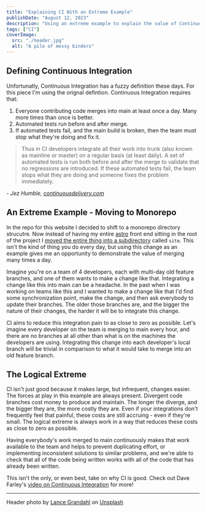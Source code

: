 ```yaml
---
title: "Explaining CI With an Extreme Example"
publishDate: "August 12, 2023"
description: "Using an extreme example to explain the value of Continuous Integration."
tags: ["CI"]
coverImage:
  src: "./header.jpg"
  alt: "A pile of messy binders"
---
```


## Defining Continuous Integration

Unfortunatly, Continuous Integration has a fuzzy definition these days. For this piece I'm using the orignal defintion. Continuous Integration requires that:

1. Everyone contributing code merges into main at least once a day. Many more times than once is better.
1. Automated tests run before and after merge.
1. If automated tests fail, and the main build is broken, then the team must stop what they're doing and fix it.

> Thus in CI developers integrate all their work into trunk (also known as mainline or master) on a regular basis (at least daily). A set of automated tests is run both before and after the merge to validate that no regressions are introduced. If these automated tests fail, the team stops what they are doing and someone fixes the problem immediately.

_- Jez Humble, [continuousdelivery.com](https://continuousdelivery.com/foundations/continuous-integration/)_

## An Extreme Example - Moving to Monorepo

In the repo for this website I decided to shift to a monorepo directory strucutre. Now instead of having my entire [astro](https://astro.build/) front end sitting in the root of the project I [moved the entire thing into a subdirectory](https://github.com/spruce-bruce/aaronbruce.com/pull/21) called `site`. This isn't the kind of thing you do every day, but using this change as an example gives me an opportunity to demonstrate the value of merging many times a day.

Imagine you're on a team of 4 developers, each with multi-day old feature branches, and one of them wants to make a change like that. Integrating a change like this into main can be a headache. In the past when I was working on teams like this and I wanted to make a change like that I'd find some synchronization point, make the change, and then ask everybody to update their branches. The older those branches are, and the bigger the nature of their changes, the harder it will be to integrate this change.

CI aims to reduce this integration pain to as close to zero as possible. Let's imagine every developer on the team is merging to main every hour, and there are no branches at all other than what is on the machines the developers are using. Integrating this change into each developer's local branch will be trivial in comparison to what it would take to merge into an old feature branch.

## The Logical Extreme

CI isn't just good because it makes large, but infrequent, changes easier. The forces at play in this example are always present. Divergent code branches cost money to produce and maintain. The longer the diverge, and the bigger they are, the more costly they are. Even if your integrations don't frequently feel that painful, these costs are still accruing - even if they're small. The logical extreme is always work in a way that reduces these costs as close to zero as possible.

Having everybody's work merged to main continuously makes that work available to the team and helps to prevent duplicating effort, or implementing inconsistent solutions to similar problems, and we're able to check that all of the code being written works with all of the code that has already been written.

This isn't the only, or even best, take on why CI is good. Check out Dave Farley's [video on Continuous Integration](https://www.youtube.com/watch?v=lXQEi1O5IOI&ab_channel=ContinuousDelivery) for more!

___

Header photo by <a href="https://unsplash.com/@lg17?utm_source=unsplash&utm_medium=referral&utm_content=creditCopyText">Lance Grandahl</a> on <a href="https://unsplash.com/photos/nShLC-WruxQ?utm_source=unsplash&utm_medium=referral&utm_content=creditCopyText">Unsplash</a>
  